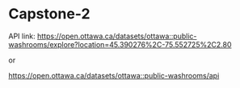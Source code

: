 # Capstone-2

API link: https://open.ottawa.ca/datasets/ottawa::public-washrooms/explore?location=45.390276%2C-75.552725%2C2.80

or

https://open.ottawa.ca/datasets/ottawa::public-washrooms/api
